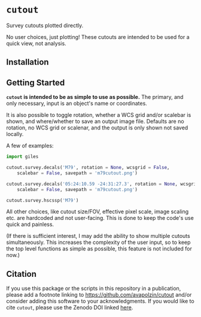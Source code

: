 # `cutout`
Survey cutouts plotted directly. 

No user choices, just plotting! These cutouts are intended to be used for a quick view, not analysis.

## Installation



## Getting Started

**`cutout` is intended to be as simple to use as possible.** The primary, and only necessary, input is an object's name or coordinates. 

It is also possible to toggle rotation, whether a WCS grid and/or scalebar is shown, and where/whether to save an output image file. Defaults are no rotation, no WCS grid or scalenar, and the output is only shown not saved locally.

A few of examples:
```python
import giles

cutout.survey.decals('M79', rotation = None, wcsgrid = False, 
	scalebar = False, savepath = 'm79cutout.png')

cutout.survey.decals('05:24:10.59 -24:31:27.3', rotation = None, wcsgrid = False, 
	scalebar = False, savepath = 'm79cutout.png')

cutout.survey.hscssp('M79')
```

All other choices, like cutout size/FOV, effective pixel scale, image scaling etc. are hardcoded and not user-facing. This is done to keep the code's use quick and painless.

(If there is sufficient interest, I may add the ability to show multiple cutouts simultaneously. This increases the complexity of the user input, so to keep the top level functions as simple as possible, this feature is not included for now.)

## Citation

If you use this package or the scripts in this repository in a publication, please add a footnote linking to https://github.com/avapolzin/cutout and/or consider adding this software to your acknowledgments. If you would like to cite `cutout`, please use the Zenodo DOI linked [here]().